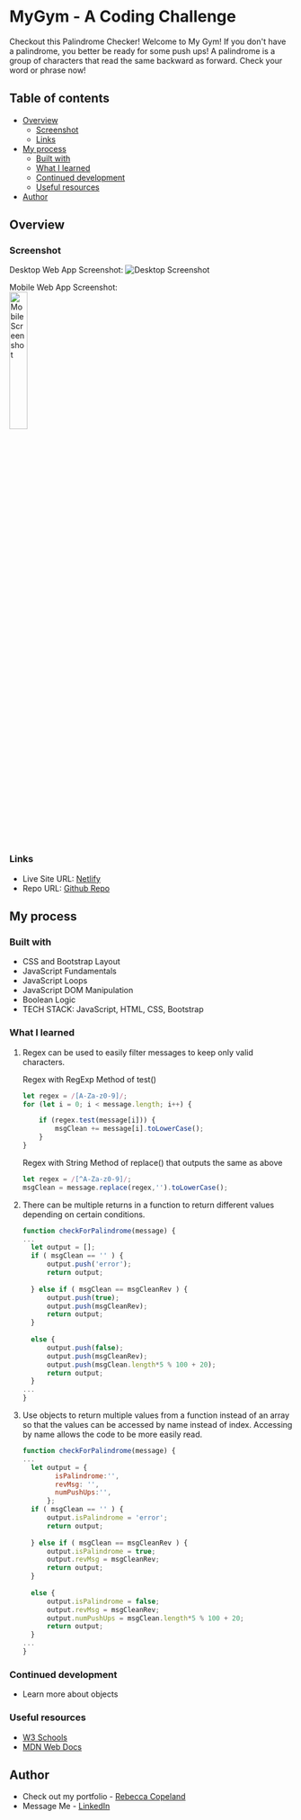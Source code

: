 # MyGym - A Coding Challenge
Checkout this Palindrome Checker!
Welcome to My Gym! If you don't have a palindrome, you better be ready for some push ups! A palindrome is a group of characters that read the same backward as forward. Check your word or phrase now!

## Table of contents

- [Overview](#overview)
  - [Screenshot](#screenshot)
  - [Links](#links)
- [My process](#my-process)
  - [Built with](#built-with)
  - [What I learned](#what-i-learned)
  - [Continued development](#continued-development)
  - [Useful resources](#useful-resources)
- [Author](#author)

## Overview

### Screenshot

Desktop Web App Screenshot:
![Desktop Screenshot](./img/....png)

Mobile Web App Screenshot:
<br/>
<img src="./img/....JPG" alt="Mobile Screenshot" width="25%" height="auto">

### Links

- Live Site URL: [Netlify](https://courageous-kheer-dbb7e6.netlify.app/)
- Repo URL: [Github Repo](https://github.com/rebcop/MyGym)

## My process

### Built with

- CSS and Bootstrap Layout
- JavaScript Fundamentals
- JavaScript Loops
- JavaScript DOM Manipulation
- Boolean Logic
- TECH STACK: JavaScript, HTML, CSS, Bootstrap

### What I learned

1. Regex can be used to easily filter messages to keep only valid characters.

    Regex with RegExp Method of test()
    ```js
    let regex = /[A-Za-z0-9]/;
    for (let i = 0; i < message.length; i++) {

        if (regex.test(message[i])) {
            msgClean += message[i].toLowerCase();
        }
    }
    ```
  
   Regex with String Method of replace() that outputs the same as above
    ```js
    let regex = /[^A-Za-z0-9]/;
    msgClean = message.replace(regex,'').toLowerCase();
    ```

2. There can be multiple returns in a function to return different values depending on certain conditions.
    ```js
    function checkForPalindrome(message) {
    ...
      let output = [];
      if ( msgClean == '' ) {
          output.push('error');
          return output;
  
      } else if ( msgClean == msgCleanRev ) {
          output.push(true);
          output.push(msgCleanRev);
          return output;
      }
      
      else {
          output.push(false);
          output.push(msgCleanRev);
          output.push(msgClean.length*5 % 100 + 20);
          return output;
      }
    ...
    }
    ```

  3. Use objects to return multiple values from a function instead of an array so that the values can be accessed by name instead of index.
     Accessing by name allows the code to be more easily read.

      ```js
      function checkForPalindrome(message) {
      ...
        let output = {
              isPalindrome:'',
              revMsg: '',
              numPushUps:'',
            };
        if ( msgClean == '' ) {
            output.isPalindrome = 'error';
            return output;
    
        } else if ( msgClean == msgCleanRev ) {
            output.isPalindrome = true;
            output.revMsg = msgCleanRev;
            return output;
        }
        
        else {
            output.isPalindrome = false;
            output.revMsg = msgCleanRev;
            output.numPushUps = msgClean.length*5 % 100 + 20;
            return output;
        }
      ...
      }
      ```

### Continued development

- Learn more about objects

### Useful resources

- [W3 Schools](https://www.w3schools.com/js/js_regexp.asp)
- [MDN Web Docs](https://developer.mozilla.org/en-US/docs/Web/JavaScript/Guide/Regular_expressions)

## Author

- Check out my portfolio - [Rebecca Copeland](https://rebcop.dev/)
- Message Me - [LinkedIn](https://www.linkedin.com/in/rebcop/)
